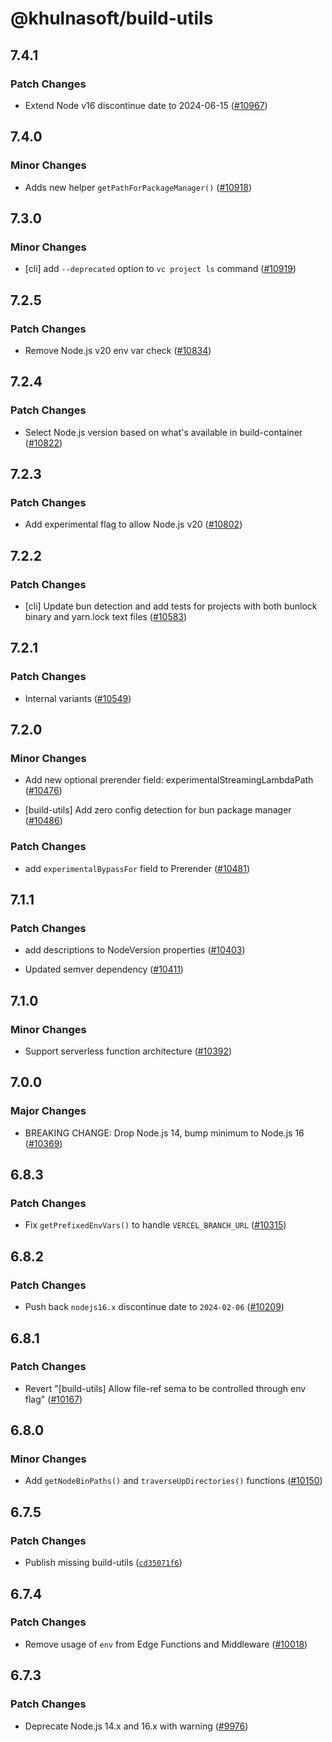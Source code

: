 # @khulnasoft/build-utils

## 7.4.1

### Patch Changes

- Extend Node v16 discontinue date to 2024-06-15 ([#10967](https://github.com/khulnasoft-lab/khulnasoft/pull/10967))

## 7.4.0

### Minor Changes

- Adds new helper `getPathForPackageManager()` ([#10918](https://github.com/khulnasoft-lab/khulnasoft/pull/10918))

## 7.3.0

### Minor Changes

- [cli] add `--deprecated` option to `vc project ls` command ([#10919](https://github.com/khulnasoft-lab/khulnasoft/pull/10919))

## 7.2.5

### Patch Changes

- Remove Node.js v20 env var check ([#10834](https://github.com/khulnasoft-lab/khulnasoft/pull/10834))

## 7.2.4

### Patch Changes

- Select Node.js version based on what's available in build-container ([#10822](https://github.com/khulnasoft-lab/khulnasoft/pull/10822))

## 7.2.3

### Patch Changes

- Add experimental flag to allow Node.js v20 ([#10802](https://github.com/khulnasoft-lab/khulnasoft/pull/10802))

## 7.2.2

### Patch Changes

- [cli] Update bun detection and add tests for projects with both bunlock binary and yarn.lock text files ([#10583](https://github.com/khulnasoft-lab/khulnasoft/pull/10583))

## 7.2.1

### Patch Changes

- Internal variants ([#10549](https://github.com/khulnasoft-lab/khulnasoft/pull/10549))

## 7.2.0

### Minor Changes

- Add new optional prerender field: experimentalStreamingLambdaPath ([#10476](https://github.com/khulnasoft-lab/khulnasoft/pull/10476))

- [build-utils] Add zero config detection for bun package manager ([#10486](https://github.com/khulnasoft-lab/khulnasoft/pull/10486))

### Patch Changes

- add `experimentalBypassFor` field to Prerender ([#10481](https://github.com/khulnasoft-lab/khulnasoft/pull/10481))

## 7.1.1

### Patch Changes

- add descriptions to NodeVersion properties ([#10403](https://github.com/khulnasoft-lab/khulnasoft/pull/10403))

- Updated semver dependency ([#10411](https://github.com/khulnasoft-lab/khulnasoft/pull/10411))

## 7.1.0

### Minor Changes

- Support serverless function architecture ([#10392](https://github.com/khulnasoft-lab/khulnasoft/pull/10392))

## 7.0.0

### Major Changes

- BREAKING CHANGE: Drop Node.js 14, bump minimum to Node.js 16 ([#10369](https://github.com/khulnasoft-lab/khulnasoft/pull/10369))

## 6.8.3

### Patch Changes

- Fix `getPrefixedEnvVars()` to handle `VERCEL_BRANCH_URL` ([#10315](https://github.com/khulnasoft-lab/khulnasoft/pull/10315))

## 6.8.2

### Patch Changes

- Push back `nodejs16.x` discontinue date to `2024-02-06` ([#10209](https://github.com/khulnasoft-lab/khulnasoft/pull/10209))

## 6.8.1

### Patch Changes

- Revert "[build-utils] Allow file-ref sema to be controlled through env flag" ([#10167](https://github.com/khulnasoft-lab/khulnasoft/pull/10167))

## 6.8.0

### Minor Changes

- Add `getNodeBinPaths()` and `traverseUpDirectories()` functions ([#10150](https://github.com/khulnasoft-lab/khulnasoft/pull/10150))

## 6.7.5

### Patch Changes

- Publish missing build-utils ([`cd35071f6`](https://github.com/khulnasoft-lab/khulnasoft/commit/cd35071f609d615d47bc04634c123b33768436cb))

## 6.7.4

### Patch Changes

- Remove usage of `env` from Edge Functions and Middleware ([#10018](https://github.com/khulnasoft-lab/khulnasoft/pull/10018))

## 6.7.3

### Patch Changes

- Deprecate Node.js 14.x and 16.x with warning ([#9976](https://github.com/khulnasoft-lab/khulnasoft/pull/9976))
